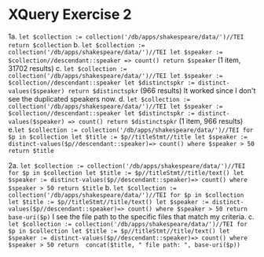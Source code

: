 # XQuery Exercise 2
1a. `let $collection := collection('/db/apps/shakespeare/data/')//TEI
return $collection`
b. `let $collection := collection('/db/apps/shakespeare/data/')//TEI
let $speaker := $collection//descendant::speaker => count()
return $speaker` (1 item, 31702 results) 
c. `let $collection := collection('/db/apps/shakespeare/data/')//TEI
let $speaker := $collection//descendant::speaker
let $distinctspkr := distinct-values($speaker)
return $distinctspkr` (966 results)
It worked since I don't see the duplicated speakers now.
d. `let $collection := collection('/db/apps/shakespeare/data/')//TEI
let $speaker := $collection//descendant::speaker
let $distinctspkr := distinct-values($speaker) => count()
return $distinctspkr` (1 item, 966 results)
e.`let $collection := collection('/db/apps/shakespeare/data/')//TEI
for $p in $collection
let $title := $p//titleStmt//title
let $speaker := distinct-values($p//descendant::speaker)=> count()
where $speaker > 50
return $title`

2a. `let $collection := collection('/db/apps/shakespeare/data/')//TEI
for $p in $collection
let $title := $p//titleStmt//title/text()
let $speaker := distinct-values($p//descendant::speaker)=> count()
where $speaker > 50
return $title` 
b. `let $collection := collection('/db/apps/shakespeare/data/')//TEI
for $p in $collection
let $title := $p//titleStmt//title/text()
let $speaker := distinct-values($p//descendant::speaker)=> count()
where $speaker > 50
return  base-uri($p)` 
I see the file path to the specific files that match my criteria. 
c. `let $collection := collection('/db/apps/shakespeare/data/')//TEI
for $p in $collection
let $title := $p//titleStmt//title/text()
let $speaker := distinct-values($p//descendant::speaker)=> count()
where $speaker > 50
return  concat($title, " file path: ", base-uri($p))`